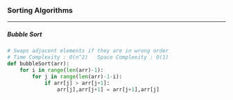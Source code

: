 ### Sorting Algorithms
---
##### Bubble Sort
```python
# Swaps adjacent elements if they are in wrong order 
# Time Complexity : O(n^2)   Space Complexity : O(1)
def bubbleSort(arr):
    for i in range(len(arr)-1):
        for j in range(len(arr)-1-i):
            if arr[j] > arr[j+1]:
                arr[j],arr[j+1] = arr[j+1],arr[j]
```